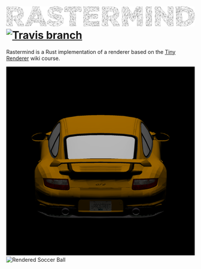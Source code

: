 ![Rastermind](renderer.png)
[![Travis branch](https://img.shields.io/travis/mandeep/rastermind/master.svg?style=flat-square)](https://travis-ci.org/mandeep/rastermind)
=============================

Rastermind is a Rust implementation of a renderer
based on the [Tiny Renderer](https://github.com/ssloy/tinyrenderer/) wiki course.

![Rendered Porsche](rendered_porsche.png)
![Rendered Soccer Ball](textured_ball.png)
